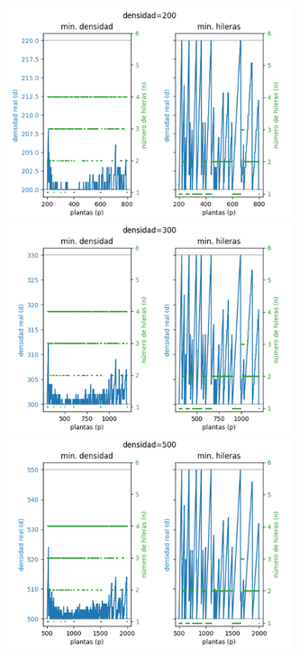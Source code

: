 <!-- insert image -->
```python:chalicelib/devices.py [29-51]
 
```

<!-- insert local image -->
![image](./assets/algo_eval_dmin_200.png)
![image](./assets/algo_eval_dmin_300.png)
![image](./assets/algo_eval_dmin_500.png)
